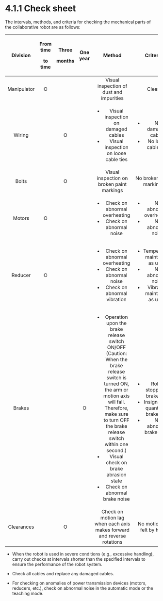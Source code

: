 # 4.1.1 Check sheet

The intervals, methods, and criteria for checking the mechanical parts of the collaborative robot are as follows: 

| **Division** | <p><strong>From time </strong></p><p><strong>to time</strong></p> | <p><strong>Three </strong></p><p><strong>months</strong></p> | **One year** |                                                                                                                                                         **Method**                                                                                                                                                        |                                                        **Criteria**                                                       |
| :----------: | :---------------------------------------------------------------: | :----------------------------------------------------------: | :----------: | :-----------------------------------------------------------------------------------------------------------------------------------------------------------------------------------------------------------------------------------------------------------------------------------------------------------------------: | :-----------------------------------------------------------------------------------------------------------------------: |
|  Manipulator |                                 O                                 |                                                              |              |                                                                                                                                          Visual inspection of dust and impurities                                                                                                                                         |                                                           Clean                                                           |
|    Wiring    |                                                                   |                               O                              |              |                                                                                                            <ul><li>Visual inspection on damaged cables</li><li>Visual inspection on loose cable ties</li></ul>                                                                                                            |                              <ul><li>No damaged cables</li><li>No loose cable ties</li></ul>                              |
|     Bolts    |                                                                   |                               O                              |              |                                                                                                                                         Visual inspection on broken paint markings                                                                                                                                        |                                                  No broken paint markings                                                 |
|    Motors    |                                 O                                 |                                                              |              |                                                                                                                      <ul><li>Check on abnormal overheating</li><li>Check on abnormal noise</li></ul>                                                                                                                      |                            <ul><li>No abnormal overheating</li><li>No abnormal noise</li></ul>                            |
|    Reducer   |                                 O                                 |                                                              |              |                                                                                                    <ul><li>Check on abnormal overheating</li><li>Check on abnormal noise</li><li>Check on abnormal vibration</li></ul>                                                                                                    |     <ul><li>Temperature maintained as usual</li><li>No abnormal noise</li><li>Vibration maintained as usual</li></ul>     |
|    Brakes    |                                                                   |                                                              |       O      | <ul><li>Operation upon the brake release switch ON/OFF (Caution: When the brake release switch is turned ON, the arm or motion axis will fall. Therefore, make sure to turn OFF the brake release switch within one second.)</li><li>Visual check on brake abrasion state</li><li>Check on abnormal brake noise</li></ul> | <ul><li>Robot stopped at brake OFF</li><li>Insignificant quantity of brake dust</li><li>No abnormal brake noise</li></ul> |
|  Clearances  |                                                                   |                               O                              |              |                                                                                                                           Check on motion lag when each axis makes forward and reverse rotations                                                                                                                          |                                                 No motion lag felt by hand                                                |

*   When the robot is used in severe conditions (e.g., excessive handling), carry out checks at intervals shorter than the specified intervals to ensure the performance of the robot system.


*   Check all cables and replace any damaged cables.


* For checking on anomalies of power transmission devices (motors, reducers, etc.), check on abnormal noise in the automatic mode or the teaching mode.
